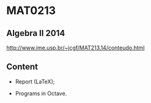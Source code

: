 # MAT0213

## Algebra II 2014

http://www.ime.usp.br/~jcgf/MAT213.14/conteudo.html

## Content
* Report (LaTeX);

* Programs in Octave.